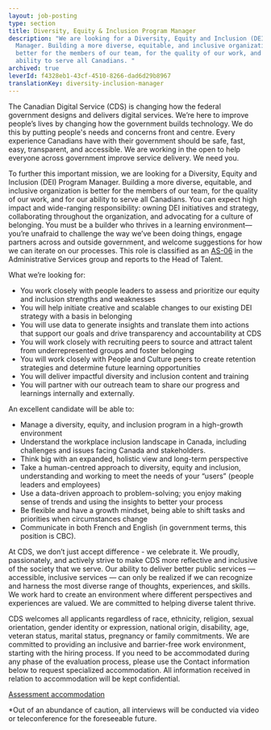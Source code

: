 ```yaml
---
layout: job-posting
type: section
title: Diversity, Equity & Inclusion Program Manager
description: "We are looking for a Diversity, Equity and Inclusion (DEI) Program
  Manager. Building a more diverse, equitable, and inclusive organization is
  better for the members of our team, for the quality of our work, and for our
  ability to serve all Canadians. "
archived: true
leverId: f4328eb1-43cf-4510-8266-dad6d29b8967
translationKey: diversity-inclusion-manager
---
```

The Canadian Digital Service (CDS) is changing how the federal government designs and delivers digital services. We’re here to improve people’s lives by changing how the government builds technology. We do this by putting people's needs and concerns front and centre. Every experience Canadians have with their government should be safe, fast, easy, transparent, and accessible. We are working in the open to help everyone across government improve service delivery. We need you.

To further this important mission, we are looking for a Diversity, Equity and Inclusion (DEI) Program Manager. Building a more diverse, equitable, and inclusive organization is better for the members of our team, for the quality of our work, and for our ability to serve all Canadians. You can expect high impact and wide-ranging responsibility: owning DEI initiatives and strategy, collaborating throughout the organization, and advocating for a culture of belonging. You must be a builder who thrives in a learning environment—you’re unafraid to challenge the way we’ve been doing things, engage partners across and outside government, and welcome suggestions for how we can iterate on our processes. This role is classified as an [AS-06](https://www.tbs-sct.gc.ca/agreements-conventions/view-visualiser-eng.aspx?id=15#toc993929940) in the Administrative Services group and reports to the Head of Talent.

What we’re looking for:

* You work closely with people leaders to assess and prioritize our equity and inclusion strengths and weaknesses
* You will help initiate creative and scalable changes to our existing DEI strategy with a basis in belonging
* You will use data to generate insights and translate them into actions that support our goals and drive transparency and accountability at CDS
* You will work closely with recruiting peers to source and attract talent from underrepresented groups and foster belonging
* You will work closely with People and Culture peers to create retention strategies and determine future learning opportunities
* You will deliver impactful diversity and inclusion content and training
* You will partner with our outreach team to share our progress and learnings internally and externally.

An excellent candidate will be able to:

* Manage a diversity, equity, and inclusion program in a high-growth environment 
* Understand the workplace inclusion landscape in Canada, including challenges and issues facing Canada and stakeholders.
* Think big with an expanded, holistic view and long-term perspective
* Take a human-centred approach to diversity, equity and inclusion, understanding and working to meet the needs of your “users” (people leaders and employees) 
* Use a data-driven approach to problem-solving; you enjoy making sense of trends and using the insights to better your process
* Be flexible and have a growth mindset, being able to shift tasks and priorities when circumstances change
* Communicate in both French and English (in government terms, this position is CBC).

At CDS, we don’t just accept difference - we celebrate it. We proudly, passionately, and actively strive to make CDS more reflective and inclusive of the society that we serve. Our ability to deliver better public services — accessible, inclusive services — can only be realized if we can recognize and harness the most diverse range of thoughts, experiences, and skills. We work hard to create an environment where different perspectives and experiences are valued. We are committed to helping diverse talent thrive.

CDS welcomes all applicants regardless of race, ethnicity, religion, sexual orientation, gender identity or expression, national origin, disability, age, veteran status, marital status, pregnancy or family commitments. We are committed to providing an inclusive and barrier-free work environment, starting with the hiring process. If you need to be accommodated during any phase of the evaluation process, please use the Contact information below to request specialized accommodation. All information received in relation to accommodation will be kept confidential.

[Assessment accommodation](https://www.canada.ca/en/public-service-commission/services/assessment-accommodation-page.html)  

*Out of an abundance of caution, all interviews will be conducted via video or teleconference for the foreseeable future.